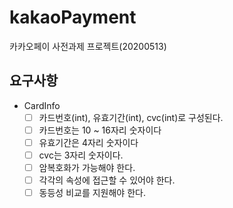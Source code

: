 # kakaoPayment
카카오페이 사전과제 프로젝트(20200513)

## 요구사항
- CardInfo
    - [ ] 카드번호(int), 유효기간(int), cvc(int)로 구성된다.
    - [ ] 카드번호는 10 ~ 16자리 숫자이다
    - [ ] 유효기간은 4자리 숫자이다
    - [ ] cvc는 3자리 숫자이다.
    - [ ] 암복호화가 가능해야 한다.
    - [ ] 각각의 속성에 접근할 수 있어야 한다.
    - [ ] 동등성 비교를 지원해야 한다.
